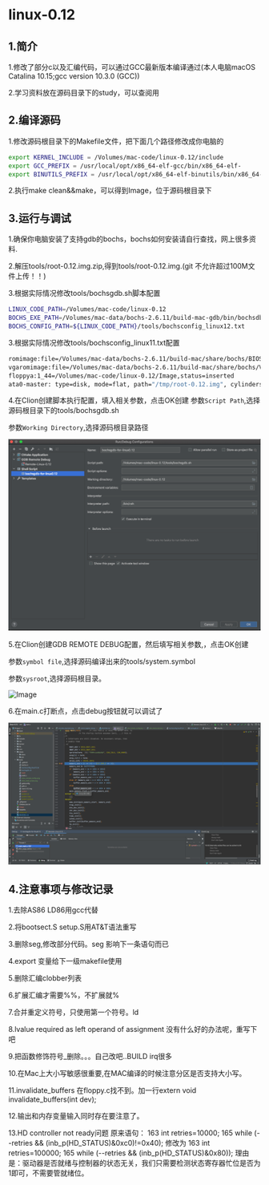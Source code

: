 # linux-0.12

##  1.简介

1.修改了部分c以及汇编代码，可以通过GCC最新版本编译通过(本人电脑macOS Catalina 10.15;gcc version 10.3.0 (GCC))

2.学习资料放在源码目录下的study，可以查阅用

##  2.编译源码

1.修改源码根目录下的Makefile文件，把下面几个路径修改成你电脑的

```bash
export KERNEL_INCLUDE = /Volumes/mac-code/linux-0.12/include
export GCC_PREFIX = /usr/local/opt/x86_64-elf-gcc/bin/x86_64-elf-
export BINUTILS_PREFIX = /usr/local/opt/x86_64-elf-binutils/bin/x86_64-elf-
```

2.执行make clean&&make，可以得到Image，位于源码根目录下

##  3.运行与调试

1.确保你电脑安装了支持gdb的bochs，bochs如何安装请自行查找，网上很多资料.

2.解压tools/root-0.12.img.zip,得到tools/root-0.12.img.(git 不允许超过100M文件上传！！)

3.根据实际情况修改tools/bochsgdb.sh脚本配置


```bash
LINUX_CODE_PATH=/Volumes/mac-code/linux-0.12
BOCHS_EXE_PATH=/Volumes/mac-data/bochs-2.6.11/build-mac-gdb/bin/bochsdbg
BOCHS_CONFIG_PATH=${LINUX_CODE_PATH}/tools/bochsconfig_linux12.txt
```
3.根据实际情况修改tools/bochsconfig_linux11.txt配置

```bash
romimage:file=/Volumes/mac-data/bochs-2.6.11/build-mac/share/bochs/BIOS-bochs-latest
vgaromimage:file=/Volumes/mac-data/bochs-2.6.11/build-mac/share/bochs/VGABIOS-lgpl-latest
floppya:1_44=/Volumes/mac-code/linux-0.12/Image,status=inserted
ata0-master: type=disk, mode=flat, path="/tmp/root-0.12.img", cylinders=410, heads=16, spt=38
```

4.在Clion创建脚本执行配置，填入相关参数，点击OK创建
参数`Script Path`,选择源码根目录下的tools/bochsgdb.sh

参数`Working Directory`,选择源码根目录路径

![Image](https://github.com/galis/linux-0.12/blob/master/tools/clion_shell_script.png)

5.在Clion创建GDB REMOTE DEBUG配置，然后填写相关参数,，点击OK创建

参数`symbol file`,选择源码编译出来的tools/system.symbol

参数`sysroot`,选择源码根目录。

![Image](https://github.com/galis/linux-0.12/blob/master/tools/clion_remtoe_config.png)

6.在main.c打断点，点击debug按钮就可以调试了

![Image](https://github.com/galis/linux-0.12/blob/master/tools/clion_debug.png)

##  4.注意事项与修改记录

1.去除AS86 LD86用gcc代替

2.将bootsect.S setup.S用AT&T语法重写

3.删除seg,修改部分代码。seg 影响下一条语句而已

4.export 变量给下一级makefile使用

5.删除汇编clobber列表

6.扩展汇编才需要%%，不扩展就%

7.合并重定义符号，只使用第一个符号。ld

8.lvalue required as left operand of assignment 没有什么好的办法呢，重写下吧

9.把函数修饰符号_删除。。。自己改吧..BUILD irq很多

10.在Mac上大小写敏感很重要,在MAC编译的时候注意分区是否支持大小写。

11.invalidate_buffers 在floppy.c找不到。加一行extern void invalidate_buffers(int dev);

12.输出和内存变量输入同时存在要注意了。

13.HD controller not ready问题
原来语句：
163 int retries=10000;
165 while (--retries && (inb_p(HD_STATUS)&0xc0)!=0x40);
修改为
163 int retries=100000;
165 while (--retries && (inb_p(HD_STATUS)&0x80));
理由是：驱动器是否就绪与控制器的状态无关，我们只需要检测状态寄存器忙位是否为1即可，不需要管就绪位。
